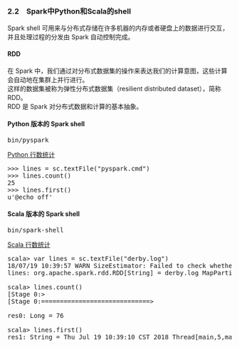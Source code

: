 ### 2.2　Spark中Python和Scala的shell ###
Spark shell 可用来与分布式存储在许多机器的内存或者硬盘上的数据进行交互，并且处理过程的分发由 Spark 自动控制完成。  

#### RDD ####
在 Spark 中，我们通过对分布式数据集的操作来表达我们的计算意图，这些计算会自动地在集群上并行进行。  
这样的数据集被称为弹性分布式数据集（resilient distributed dataset），简称 RDD。  
RDD 是 Spark 对分布式数据和计算的基本抽象。
#### Python 版本的 Spark shell ####
<pre>bin/pyspark</pre>
[Python 行数统计](P2PythonShell.py)
<pre>
>>> lines = sc.textFile("pyspark.cmd")
>>> lines.count()
25
>>> lines.first()
u'@echo off'
</pre>
#### Scala 版本的 Spark shell ####
<pre>bin/spark-shell</pre>
[Scala 行数统计](S2ScalaShell.scala)
<pre>
scala> var lines = sc.textFile("derby.log")
18/07/19 10:39:57 WARN SizeEstimator: Failed to check whether UseCompressedOops is set; assuming yes 
lines: org.apache.spark.rdd.RDD[String] = derby.log MapPartitionsRDD[1] at textFile at <console>:24

scala> lines.count()
[Stage 0:>                                                          (0 + 0) / 2]
[Stage 0:=============================>                             (1 + 1) / 2]

res0: Long = 76

scala> lines.first()
res1: String = Thu Jul 19 10:39:10 CST 2018 Thread[main,5,main] Ignored duplicate property derby.
</pre>